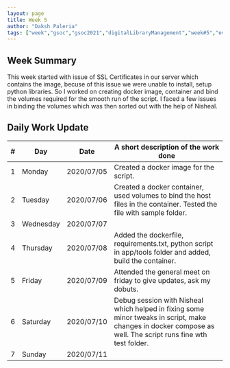 ```yaml
---
layout: page
title: Week 5
author: "Daksh Paleria"
tags: ["week","gsoc","gsoc2021","digitalLibraryManagement","week#5","eval#1"]
---
```


## Week Summary
This week started with issue of SSL Certificates in our server which contains the image, becuse of this issue we were unable to install, setup python libraries. So I worked on creating docker image, container and bind the volumes required for the smooth run of the script. I faced a few issues in binding the volumes which was then sorted out with the help of Nisheal.

## Daily Work Update

|\#|Day|Date|A short description of the work done|  
|---	|---	|---	|---	|  
|1   	| Monday 	|   2020/07/05	| Created a docker image for the script. |  
|2   	| Tuesday  	|   2020/07/06	| Created a docker container, used volumes to bind the host files in the container. Tested the file with sample folder.	|  
|3   	| Wednesday  	|  2020/07/07 	| |  
|4   	| Thursday  	|   2020/07/08	| Added the dockerfile, requirements.txt, python script in app/tools folder and added, build the container. |  
|5   	| Friday  	|   2020/07/09	| Attended the general meet on friday to give updates, ask my dobuts. |  
|6   	| Saturday  	|   2020/07/10	| Debug session with Nisheal which helped in fixing some minor tweaks in script, make changes in docker compose as well. The script runs fine wth test folder.	|  
|7   	| Sunday  	|   2020/07/11	|  |  

